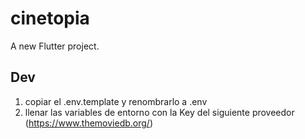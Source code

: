 # cinetopia

A new Flutter project.

## Dev
  1. copiar el .env.template y renombrarlo a .env
  2. llenar las variables de entorno con la Key del siguiente proveedor (https://www.themoviedb.org/)